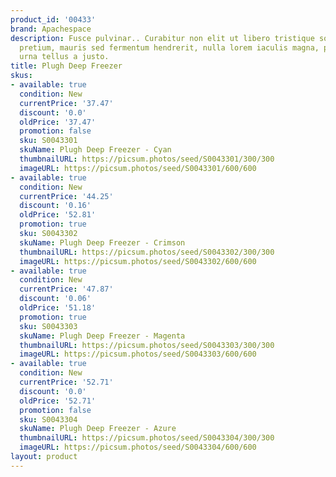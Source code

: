 ```yaml
---
product_id: '00433'
brand: Apachespace
description: Fusce pulvinar.. Curabitur non elit ut libero tristique sodales. Praesent
  pretium, mauris sed fermentum hendrerit, nulla lorem iaculis magna, pulvinar scelerisque
  urna tellus a justo.
title: Plugh Deep Freezer
skus:
- available: true
  condition: New
  currentPrice: '37.47'
  discount: '0.0'
  oldPrice: '37.47'
  promotion: false
  sku: S0043301
  skuName: Plugh Deep Freezer - Cyan
  thumbnailURL: https://picsum.photos/seed/S0043301/300/300
  imageURL: https://picsum.photos/seed/S0043301/600/600
- available: true
  condition: New
  currentPrice: '44.25'
  discount: '0.16'
  oldPrice: '52.81'
  promotion: true
  sku: S0043302
  skuName: Plugh Deep Freezer - Crimson
  thumbnailURL: https://picsum.photos/seed/S0043302/300/300
  imageURL: https://picsum.photos/seed/S0043302/600/600
- available: true
  condition: New
  currentPrice: '47.87'
  discount: '0.06'
  oldPrice: '51.18'
  promotion: true
  sku: S0043303
  skuName: Plugh Deep Freezer - Magenta
  thumbnailURL: https://picsum.photos/seed/S0043303/300/300
  imageURL: https://picsum.photos/seed/S0043303/600/600
- available: true
  condition: New
  currentPrice: '52.71'
  discount: '0.0'
  oldPrice: '52.71'
  promotion: false
  sku: S0043304
  skuName: Plugh Deep Freezer - Azure
  thumbnailURL: https://picsum.photos/seed/S0043304/300/300
  imageURL: https://picsum.photos/seed/S0043304/600/600
layout: product
---
```

